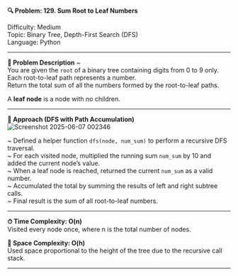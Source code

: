 **🔍 Problem: 129. Sum Root to Leaf Numbers**

Difficulty: Medium  
Topic: Binary Tree, Depth-First Search (DFS)  
Language: Python

---------------------------------------------------------------------------------------------------------------------------

**📄 Problem Description** ~  
You are given the `root` of a binary tree containing digits from 0 to 9 only.  
Each root-to-leaf path represents a number.  
Return the total sum of all the numbers formed by the root-to-leaf paths.

A **leaf node** is a node with no children.

---------------------------------------------------------------------------------------------------------------------------

**🚀 Approach (DFS with Path Accumulation)**
![Screenshot 2025-06-07 002346](https://github.com/user-attachments/assets/9b9741d4-3f70-485c-acec-0f89b0cf66e3)

~ Defined a helper function `dfs(node, num_sum)` to perform a recursive DFS traversal.  
~ For each visited node, multiplied the running sum `num_sum` by 10 and added the current node’s value.  
~ When a leaf node is reached, returned the current `num_sum` as a valid number.  
~ Accumulated the total by summing the results of left and right subtree calls.  
~ Final result is the sum of all root-to-leaf numbers.

---------------------------------------------------------------------------------------------------------------------------

**⏱ Time Complexity: O(n)**  
Visited every node once, where n is the total number of nodes.

**💾 Space Complexity: O(h)**  
Used space proportional to the height of the tree due to the recursive call stack.

---------------------------------------------------------------------------------------------------------------------------
